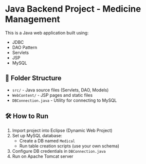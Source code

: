 # Java Backend Project - Medicine Management

This is a Java web application built using:
- JDBC
- DAO Pattern
- Servlets
- JSP
- MySQL

## 📁 Folder Structure

- `src/` - Java source files (Servlets, DAO, Models)
- `WebContent/` - JSP pages and static files
- `DBConnection.java` - Utility for connecting to MySQL

## 🛠️ How to Run

1. Import project into Eclipse (Dynamic Web Project)
2. Set up MySQL database:
   - Create a DB named `Medical`
   - Run table creation scripts (use your own schema)
3. Configure DB credentials in `DBConnection.java`
4. Run on Apache Tomcat server

